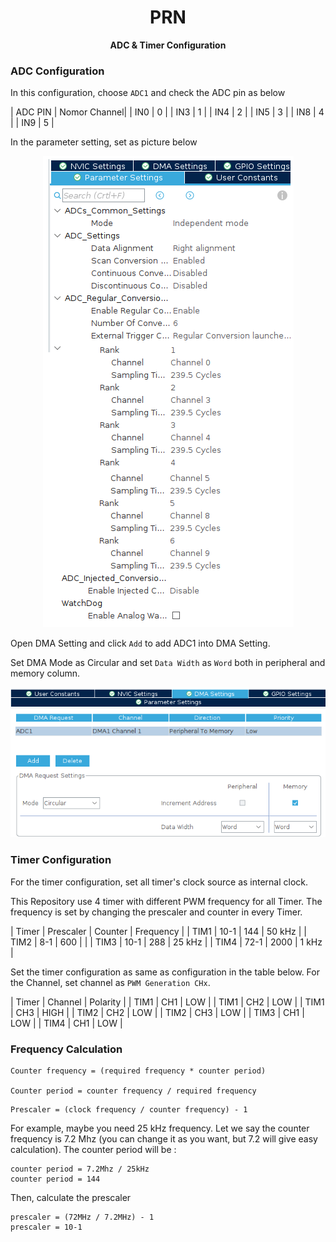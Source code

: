 <!-- Title -->
<span align = "center">

# PRN
  <b>ADC & Timer Configuration </b>

</span>
<!-- End of Title -->

### ADC Configuration
In this configuration, choose `ADC1` and check the ADC pin as below

| ADC PIN | Nomor Channel|
| IN0 | 0 |
| IN3 | 1 |
| IN4 | 2 |
| IN5 | 3 |
| IN8 | 4 |
| IN9 | 5 |

In the parameter setting, set as picture below

<span align="center">
  
 ![Logo](https://github.com/SuryaAssistant/prn_s2/blob/main/tutorial/tutorial_img/adc_config.png)
  
</span>

Open DMA Setting and click `Add` to add ADC1 into DMA Setting.

Set DMA Mode as Circular and set `Data Width` as `Word` both in peripheral and memory column.

<span align="center">
  
 ![Logo](https://github.com/SuryaAssistant/prn_s2/blob/main/tutorial/tutorial_img/dma_adc_config.png)
  
</span>

### Timer Configuration
For the timer configuration, set all timer's clock source as internal clock.

This Repository use 4 timer with different PWM frequency for all Timer.
The frequency is set by changing the prescaler and counter in every Timer.

| Timer | Prescaler | Counter | Frequency |
| TIM1 | 10-1 | 144 | 50 kHz |
| TIM2 | 8-1 | 600 | |
| TIM3 | 10-1 | 288 | 25 kHz |
| TIM4 | 72-1 | 2000 | 1 kHz |

Set the timer configuration as same as configuration in the table below.
For the Channel, set channel as `PWM Generation CHx`.

| Timer | Channel | Polarity |
| TIM1 | CH1 | LOW |
| TIM1 | CH2 | LOW |
| TIM1 | CH3 | HIGH |
| TIM2 | CH2 | LOW |
| TIM2 | CH3 | LOW |
| TIM3 | CH1 | LOW |
| TIM4 | CH1 | LOW |

### Frequency Calculation
```
Counter frequency = (required frequency * counter period)

Counter period = counter frequency / required frequency
```

```
Prescaler = (clock frequency / counter frequency) - 1
```

For example, maybe you need 25 kHz frequency. 
Let we say the counter frequency is 7.2 Mhz (you can change it as you want, but 7.2 will give easy calculation).
The counter period will be :

	counter period = 7.2Mhz / 25kHz
	counter period = 144

Then, calculate the prescaler

	prescaler = (72MHz / 7.2MHz) - 1
	prescaler = 10-1
